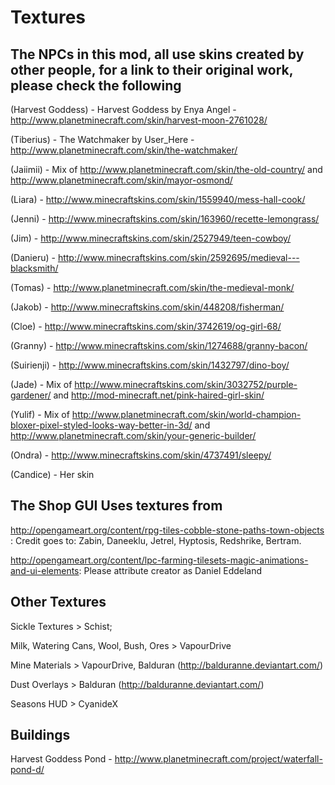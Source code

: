 # Textures

## The NPCs in this mod, all use skins created by other people, for a link to their original work, please check the following

(Harvest Goddess) - Harvest Goddess by Enya Angel - http://www.planetminecraft.com/skin/harvest-moon-2761028/

(Tiberius) - The Watchmaker by User_Here - http://www.planetminecraft.com/skin/the-watchmaker/ 

(Jaiimii) - Mix of http://www.planetminecraft.com/skin/the-old-country/ and http://www.planetminecraft.com/skin/mayor-osmond/

(Liara) - http://www.minecraftskins.com/skin/1559940/mess-hall-cook/

(Jenni) - http://www.minecraftskins.com/skin/163960/recette-lemongrass/

(Jim) - http://www.minecraftskins.com/skin/2527949/teen-cowboy/

(Danieru) - http://www.minecraftskins.com/skin/2592695/medieval---blacksmith/

(Tomas) - http://www.planetminecraft.com/skin/the-medieval-monk/

(Jakob) - http://www.minecraftskins.com/skin/448208/fisherman/

(Cloe) - http://www.minecraftskins.com/skin/3742619/og-girl-68/

(Granny) - http://www.minecraftskins.com/skin/1274688/granny-bacon/

(Suirienji) - http://www.minecraftskins.com/skin/1432797/dino-boy/

(Jade) - Mix of http://www.minecraftskins.com/skin/3032752/purple-gardener/ and http://mod-minecraft.net/pink-haired-girl-skin/

(Yulif) - Mix of http://www.planetminecraft.com/skin/world-champion-bloxer-pixel-styled-looks-way-better-in-3d/ and http://www.planetminecraft.com/skin/your-generic-builder/

(Ondra) - http://www.minecraftskins.com/skin/4737491/sleepy/

(Candice) - Her skin

## The Shop GUI Uses textures from

http://opengameart.org/content/rpg-tiles-cobble-stone-paths-town-objects : Credit goes to: Zabin, Daneeklu, Jetrel, Hyptosis, Redshrike, Bertram.

http://opengameart.org/content/lpc-farming-tilesets-magic-animations-and-ui-elements: Please attribute creator as Daniel Eddeland

## Other Textures

Sickle Textures > Schist;
 
Milk, Watering Cans, Wool, Bush, Ores > VapourDrive

Mine Materials > VapourDrive, Balduran (http://balduranne.deviantart.com/)
 
Dust Overlays > Balduran (http://balduranne.deviantart.com/)

Seasons HUD > CyanideX

## Buildings

Harvest Goddess Pond - http://www.planetminecraft.com/project/waterfall-pond-d/